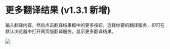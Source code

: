 # 更多翻译结果 (v1.3.1 新增)

输入翻译内容，然后点击翻译结果框中的更多按钮，选择你要的翻译服务，即可在默认浏览器中打开网页版翻译服务，显示更多翻译结果。

![](https://s21.ax1x.com/2024/08/01/pkX6E6J.png)